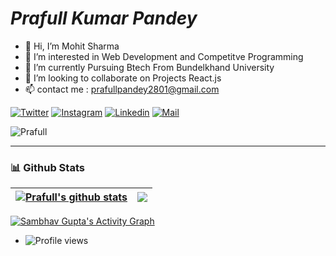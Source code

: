 
<!---
prafullpandey614/prafullpandey614 is a ✨ special ✨ repository because its `README.md` (this file) appears on your GitHub profile.
You can click the Preview link to take a look at your changes.
--->
# _Prafull Kumar Pandey_


- 👋 Hi, I’m Mohit Sharma
- 👀 I’m interested in Web Development and Competitve Programming 
- 🌱 I’m currently Pursuing Btech From Bundelkhand University
- 💞️ I’m looking to collaborate on Projects React.js 
- 📫 contact me : prafullpandey2801@gmail.com

<!-- [![twitter](https://encrypted-tbn0.gstatic.com/images?q=tbn:ANd9GcSx-v8Lr08f7l2EPuwR9-9_-SaC20zKpbHhX2UbWAgN7Q&s)](https://twitter.com/prafullpandeybr)
[![linkedin](https://encrypted-tbn0.gstatic.com/images?q=tbn:ANd9GcT2RYeN56EvozwyyxYGDw4dTu-pbUZyNxnF93zSLUcOlQ&s)](https://www.linkedin.com/in/prafull-kumar-pandey-670a91204/)
[![Instagram](https://encrypted-tbn0.gstatic.com/images?q=tbn:ANd9GcQ7sbjg5IFhXNswHd6qC09z3pAMDZmFhDXhoCDqv9FdiQ&s)](https://www.instagram.com/prafullpandey500/) -->

[![Twitter](https://img.shields.io/badge/-Twitter-black?style=for-the-badge&logo=twitter)](https://twitter.com/prafullpandeybr)
[![Instagram](https://img.shields.io/badge/-Instagram-black?style=for-the-badge&logo=instagram)](https://www.instagram.com/_whoisprafullpandey/)
[![Linkedin](https://img.shields.io/badge/-LinkedIn-black?style=for-the-badge&logo=Linkedin)](https://www.linkedin.com/in/prafull-kumar-pandey-670a91204/)
[![Mail](https://img.shields.io/badge/-Say%20Hi!-black?style=for-the-badge&logo=gmail)](mailto:prafullpandey2801@gmail.com)
<p><img src="https://github-profile-trophy.vercel.app/?username=prafullpandey614&row=1&margin-w=15&margin-h=15&theme=darkhub" alt="Prafull" /></p>
<hr>

### 📊 Github Stats



| <a href="https://github.com/anuraghazra/github-readme-stats"><img align="center" src="https://github-readme-stats.vercel.app/api?username=mohitsharma614&count_private=true&show_icons=true&include_all_commits=true&theme=github_dark&hide_border=true" alt="Prafull's github stats" /></a> | <a href="https://github.com/anuraghazra/github-readme-stats"><img align="center" src="https://github-readme-stats.vercel.app/api/top-langs/?username=mohitsharma614&layout=compact&theme=github_dark&hide_border=true" /></a> |
| ------------- | ------------- |
<a href="https://github.com/sambhavgupta0705/github-readme-activity-graph"><img alt="Sambhav Gupta's Activity Graph" src="https://activity-graph.herokuapp.com/graph?username=mohitsharma614&bg_color=0D1117&color=5BCDEC&line=5BCDEC&point=FFFFFF&hide_border=true" /></a>
- ![Profile views](https://gpvc.arturio.dev/mohitsharma614)
